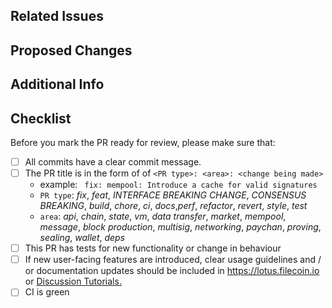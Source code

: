 ## Related Issues
<!-- link all issues that this PR might resolve/fix. If an issue doesn't exist, include a brief motivation for the change being made.-->

## Proposed Changes
<!-- provide a clear list of the changes being made-->


## Additional Info
<!-- callouts, links to documentation, and etc-->

## Checklist

Before you mark the PR ready for review, please make sure that:
- [ ] All commits have a clear commit message.
- [ ] The PR title is in the form of of `<PR type>: <area>: <change being made>`
    - example: ` fix: mempool: Introduce a cache for valid signatures`
    - `PR type`: _fix_, _feat_, _INTERFACE BREAKING CHANGE_, _CONSENSUS BREAKING_, _build_, _chore_, _ci_, _docs_,_perf_, _refactor_, _revert_, _style_, _test_
    - `area`: _api_, _chain_, _state_, _vm_, _data transfer_, _market_, _mempool_, _message_, _block production_, _multisig_, _networking_, _paychan_, _proving_, _sealing_, _wallet_, _deps_
- [ ] This PR has tests for new functionality or change in behaviour
- [ ] If new user-facing features are introduced, clear usage guidelines and / or documentation updates should be included in https://lotus.filecoin.io or [Discussion Tutorials.](https://github.com/xianleigirl/lotus/discussions/categories/tutorials)
- [ ] CI is green
